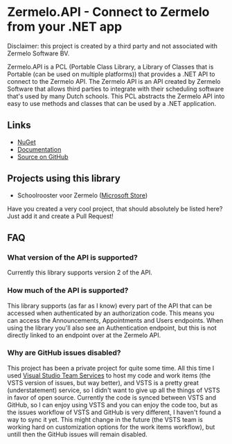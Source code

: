 # Zermelo.API - Connect to Zermelo from your .NET app

Disclaimer: this project is created by a third party and not associated with Zermelo Software BV.

Zermelo.API is a PCL (Portable Class Library, a Library of Classes that is Portable (can be used on multiple platforms)) that provides a .NET API to connect to the Zermelo API. The Zermelo API is an API created by Zermelo Software that allows third parties to integrate with their scheduling software that's used by many Dutch schools. This PCL abstracts the Zermelo API into easy to use methods and classes that can be used by a .NET application.

## Links
- [NuGet](https://www.nuget.org/packages/Zermelo.API)
- [Documentation](http://arthurrump.github.io/Zermelo.API)
- [Source on GitHub](https://github.com/arthurrump/Zermelo.API)

## Projects using this library
- Schoolrooster voor Zermelo ([Microsoft Store](https://www.microsoft.com/store/apps/9nblggh5fdl2))

Have you created a very cool project, that should absolutely be listed here? Just add it and create a Pull Request!

## FAQ
### What version of the API is supported?
Currently this library supports version 2 of the API.

### How much of the API is supported?
This library supports (as far as I know) every part of the API that can be accessed when authenticated by an authorization code. This means you can access the Announcements, Appointments and Users endpoints. When using the library you'll also see an Authentication endpoint, but this is not directly linked to an endpoint over at the Zermelo API.

### Why are GitHub issues disabled?
This project has been a private project for quite some time. All this time I used [Visual Studio Team Services](https://www.visualstudio.com/products/visual-studio-team-services-vs) to host my code and work items (the VSTS version of issues, but way better), and VSTS is a pretty great (understatement) service, so I didn't want to give up all the things of VSTS in favor of open source. Currently the code is synced between VSTS and GitHub, so I can enjoy using VSTS and you can enjoy the code too, but as the issues workflow of VSTS and GitHub is very different, I haven't found a way to sync it yet. This might change in the future (the VSTS team is working hard on customization options for the work items workflow), but untill then the GitHub issues will remain disabled.